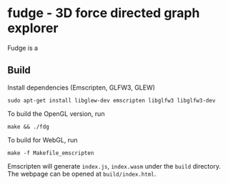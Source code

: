 # fudge - 3D force directed graph explorer

Fudge is a 

## Build

Install dependencies (Emscripten, GLFW3, GLEW)

``` 
sudo apt-get install libglew-dev emscripten libglfw3 libglfw3-dev
```

To build the OpenGL version, run

```
make && ./fdg
```

To build for WebGL, run

```
make -f Makefile_emscripten
```

Emscripten will generate `index.js`, `index.wasm` under the `build` directory. The webpage can be opened at `build/index.html`.